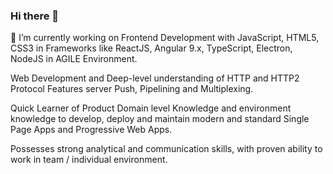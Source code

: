 ### Hi there 👋

🔭 I’m currently working on Frontend Development with JavaScript, HTML5, CSS3 in Frameworks like ReactJS, Angular 9.x, TypeScript, Electron, NodeJS in AGILE Environment.

Web Development and Deep-level understanding of HTTP and HTTP2 Protocol Features server Push, Pipelining and Multiplexing.

Quick Learner of Product Domain level Knowledge and environment knowledge to develop, deploy and maintain modern and standard Single Page Apps and Progressive Web Apps.

Possesses strong analytical and communication skills, with proven ability to work in
team / individual environment.

<!--
**shangan23/shangan23** is a ✨ _special_ ✨ repository because its `README.md` (this file) appears on your GitHub profile.

Here are some ideas to get you started:

- 🔭 I’m currently working on ...
- 🌱 I’m currently learning ...
- 👯 I’m looking to collaborate on ...
- 🤔 I’m looking for help with ...
- 💬 Ask me about ...
- 📫 How to reach me: ...
- 😄 Pronouns: ...
- ⚡ Fun fact: ...
-->
